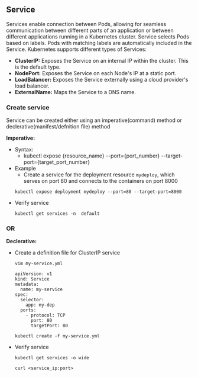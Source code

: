 ## Service
Services enable connection between Pods, allowing for seamless communication between different parts of an application or between different applications running in a Kubernetes cluster. Service selects Pods based on labels. Pods with matching labels are automatically included in the Service. Kubernetes supports different types of Services:
- **ClusterIP:** Exposes the Service on an internal IP within the cluster. This is the default type.
- **NodePort:** Exposes the Service on each Node's IP at a static port.
- **LoadBalancer:** Exposes the Service externally using a cloud provider's load balancer.
- **ExternalName:** Maps the Service to a DNS name.
### Create service
Service can be created either using an imperative(command) method or declerative(manifest/defnition file) method

**Imperative:**
- Syntax:
  - kubectl expose {resource_name} --port={port_number} --target-port={target_port_number}
- Example
  - Create a service for the deployment resource `mydeploy`, which serves on port 80 and connects to the containers on port 8000
  ```
  kubectl expose deployment mydeploy --port=80 --target-port=8000
  ```
- Verify service
  ```
  kubectl get services -n  default
  ```
### OR
**Declerative:**
- Create a definition file for ClusterIP service
  ```
  vim my-service.yml
  ```
  ```
  apiVersion: v1
  kind: Service
  metadata:
    name: my-service
  spec:
    selector:
      app: my-dep
    ports:
      - protocol: TCP
        port: 80
        targetPort: 80
  ```
  ```
  kubectl create -f my-service.yml
- Verify service
  ```
  kubectl get services -o wide
  ```
  ```
  curl <service_ip:port>
  ```
